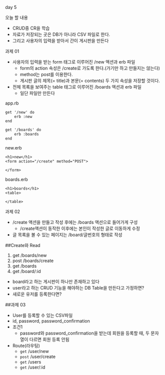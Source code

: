 day 5

오늘 할 내용

- CRUD중 CR을 학습
- 자료가 저장되는 곳은 DB가 아니라 CSV 파일로 한다.
- 그리고 사용자의 입력을 받아서 간이 게시판을 만든다


과제 01

- 사용자의 입력을 받는 form 태그로 이루어진 /new 액션과 erb 파일
  - form의 action 속성은 /create로 가도록 한다.(가기만 하고 만들지는 않는다)
  - method는 post를 이용한다.
  - 게시판 글의 제목(= title)과 본문(= contents) 두 가지 속성을 저장할 것이다.
- 전체 목록을 보여주는 table 태그로 이루어진 /boards 액션과 erb 파일
  - 일단 파일만 만든다



app.rb

    get '/new' do
        erb :new
    end
    
    get '/boards' do
        erb :boards
    end


new.erb

    <h1>new</h1>
    <form action="/create" method="POST">
        
    </form>


boards.erb

    <h1>boards</h1>
    <table>
        
    </table>

과제 02

- /create 액션을 만들고 작성 후에는 /boards 액션으로 들어가게 구성
  - /create액션이 동작한 이후에는 본인이 작성한 글로 이동하게 수정
- 글 목록을 볼 수 있는 페이지는 /board/글번호의 형태로 작성

##Create와 Read

1. get /boards/new
2. post /boards/create
3. get /boards
4. get /board/:id
- board라고 하는 게시판이 하나만 존재하고 있다
- user라고 하는 CRUD 기능을 해야하는 DB Table을 만든다고 가정하면?
- 새로운 유저를 등록한다면?
 
##과제 03
- User를 등록할 수 있는 CSV파일
- id, password, password_confirmation
- 조건1
    - password와 password_confirmation을 받는데 회원을 등록할 때, 두 문자열이 다르면 회원 등록 안됨
- Route(라우팅)
    - `get` /user/new
    - `post` /user/create
    - `get` /users
    - `get` /user/:id
    



